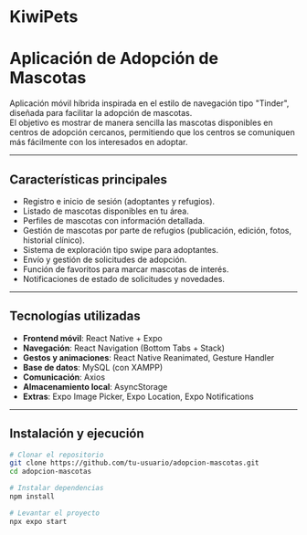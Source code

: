# KiwiPets
# Aplicación de Adopción de Mascotas

Aplicación móvil híbrida inspirada en el estilo de navegación tipo "Tinder", diseñada para facilitar la adopción de mascotas.  
El objetivo es mostrar de manera sencilla las mascotas disponibles en centros de adopción cercanos, permitiendo que los centros se comuniquen más fácilmente con los interesados en adoptar.

---

## Características principales
- Registro e inicio de sesión (adoptantes y refugios).
- Listado de mascotas disponibles en tu área.
- Perfiles de mascotas con información detallada.
- Gestión de mascotas por parte de refugios (publicación, edición, fotos, historial clínico).
- Sistema de exploración tipo swipe para adoptantes.
- Envío y gestión de solicitudes de adopción.
- Función de favoritos para marcar mascotas de interés.
- Notificaciones de estado de solicitudes y novedades.

---

## Tecnologías utilizadas
- **Frontend móvil**: React Native + Expo  
- **Navegación**: React Navigation (Bottom Tabs + Stack)  
- **Gestos y animaciones**: React Native Reanimated, Gesture Handler  
- **Base de datos**: MySQL (con XAMPP)  
- **Comunicación**: Axios  
- **Almacenamiento local**: AsyncStorage  
- **Extras**: Expo Image Picker, Expo Location, Expo Notifications  

---

## Instalación y ejecución

```bash
# Clonar el repositorio
git clone https://github.com/tu-usuario/adopcion-mascotas.git
cd adopcion-mascotas

# Instalar dependencias
npm install

# Levantar el proyecto
npx expo start


